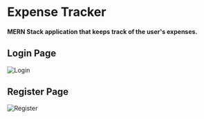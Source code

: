 
# Expense Tracker

#### MERN Stack application that keeps track of the user's expenses.

## Login Page
![Login](https://user-images.githubusercontent.com/75543501/128928634-470f5ee9-8521-4298-b398-e146b1674232.jpg)


## Register Page
![Register](https://user-images.githubusercontent.com/75543501/128928638-b92d0410-6049-43aa-8a93-f6ae3338981c.jpg)

